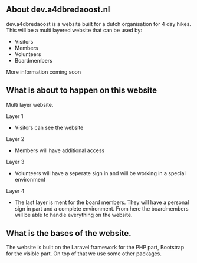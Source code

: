 ## About dev.a4dbredaoost.nl

dev.a4dbredaoost is a website built for a dutch organisation for 4 day hikes.
This will be a multi layered website that can be used by:
- Visitors
- Members
- Volunteers
- Boardmembers

More information coming soon

## What is about to happen on this website

Multi layer website.

Layer 1

-   Visitors can see the website

Layer 2

-   Members will have additional access

Layer 3

-   Volunteers will have a seperate sign in and will be working in a special environment

Layer 4

-   The last layer is ment for the board members.
They will have a personal sign in part and a complete environment. 
From here the boardmembers will be able to handle everything on the website.


## What is the bases of the website.

The website is built on the Laravel framework for the PHP part, Bootstrap for the visible part.
On top of that we use some other packages.